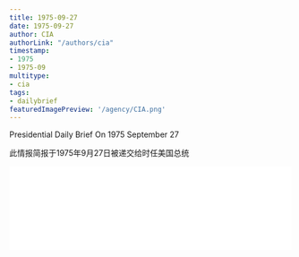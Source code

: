 ```yaml
---
title: 1975-09-27
date: 1975-09-27
author: CIA 
authorLink: "/authors/cia"
timestamp: 
- 1975
- 1975-09
multitype: 
- cia
tags: 
- dailybrief
featuredImagePreview: '/agency/CIA.png'
---
```



Presidential Daily Brief On 1975 September 27

此情报简报于1975年9月27日被递交给时任美国总统

<!--more-->





<div id="over" style="width:100%; overflow:hidden"> <iframe id="sFrame" name="sFrame" frameborder="no" border="0"  allowfullscreen marginwidth="0" scrolling="no" src = " /CIA/1975-09-27.html "  style = " position:absulute; width: 806px; top: 300;" > </iframe> </div>